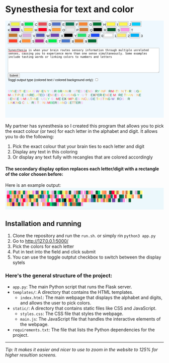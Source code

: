 # Synesthesia for text and color
![Alt text](image.png)

My partner has synesthesia so I created this program that allows you to pick the exact colour (or two) for each letter in the alphabet and digit. It allows you to do the following:
1) Pick the exact colour that your brain ties to each letter and digit
2) Display any text in this coloring 
3) Or display any text fully with recangles that are colored accordingly

#### The secondary display option replaces each letter/digit with a rectangle of the color chosen before:
Here is an example output:
![Alt text](image-2.png)
## Installation and running
1. Clone the repository and run the `run.sh`. or simply rin `python3 app.py`
2. Go to http://127.0.0.1:5000/ 
3. Pick the colors for each letter
4. Put in text into the field and click submit
5. You can use the toggle outptut checkbox to switch between the display sytels

### Here's the general structure of the project:

- `app.py`: The main Python script that runs the Flask server.
- `templates/`: A directory that contains the HTML templates.
  - `index.html`: The main webpage that displays the alphabet and digits, and allows the user to pick colors.
- `static/`: A directory that contains static files like CSS and JavaScript.
  - `styles.css`: The CSS file that styles the webpage.
  - `main.js`: The JavaScript file that handles the interactive elements of the webpage.
- `requirements.txt`: The file that lists the Python dependencies for the project.


---
*Tip: It makes it easier and nicer to use to zoom in the website to 125% for higher resultion screens.*
